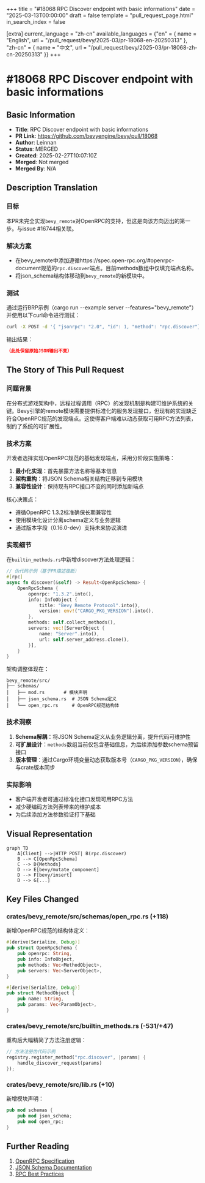+++
title = "#18068 RPC Discover endpoint with basic informations"
date = "2025-03-13T00:00:00"
draft = false
template = "pull_request_page.html"
in_search_index = false

[extra]
current_language = "zh-cn"
available_languages = {"en" = { name = "English", url = "/pull_request/bevy/2025-03/pr-18068-en-20250313" }, "zh-cn" = { name = "中文", url = "/pull_request/bevy/2025-03/pr-18068-zh-cn-20250313" }}
+++

# #18068 RPC Discover endpoint with basic informations

## Basic Information
- **Title**: RPC Discover endpoint with basic informations
- **PR Link**: https://github.com/bevyengine/bevy/pull/18068
- **Author**: Leinnan
- **Status**: MERGED
- **Created**: 2025-02-27T10:07:10Z
- **Merged**: Not merged
- **Merged By**: N/A

## Description Translation
### 目标
本PR未完全实现`bevy_remote`对OpenRPC的支持，但这是向该方向迈出的第一步。与issue #16744相关联。

### 解决方案
- 在bevy_remote中添加遵循https://spec.open-rpc.org/#openrpc-document规范的`rpc.discover`端点。目前methods数组中仅填充端点名称。
- 将json_schema结构体移动到`bevy_remote`的新模块中。

### 测试
通过运行BRP示例（cargo run --example server --features="bevy_remote"）并使用以下curl命令进行测试：

```sh
curl -X POST -d '{ "jsonrpc": "2.0", "id": 1, "method": "rpc.discover"}' 127.0.0.1:15702 | jq .
```
输出结果：
```json
（此处保留原始JSON输出不变）
```

## The Story of This Pull Request

### 问题背景
在分布式游戏架构中，远程过程调用（RPC）的发现机制是构建可维护系统的关键。Bevy引擎的remote模块需要提供标准化的服务发现接口，但现有的实现缺乏符合OpenRPC规范的发现端点。这使得客户端难以动态获取可用RPC方法列表，制约了系统的可扩展性。

### 技术方案
开发者选择实现OpenRPC规范的基础发现端点，采用分阶段实施策略：
1. **最小化实现**：首先暴露方法名称等基本信息
2. **架构重构**：将JSON Schema相关结构迁移到专用模块
3. **兼容性设计**：保持现有RPC接口不变的同时添加新端点

核心决策点：
- 遵循OpenRPC 1.3.2标准确保长期兼容性
- 使用模块化设计分离schema定义与业务逻辑
- 通过版本字段（0.16.0-dev）支持未来协议演进

### 实现细节
在`builtin_methods.rs`中新增discover方法处理逻辑：
```rust
// 伪代码示例（基于PR描述推断）
#[rpc]
async fn discover(&self) -> Result<OpenRpcSchema> {
    OpenRpcSchema {
        openrpc: "1.3.2".into(),
        info: InfoObject {
            title: "Bevy Remote Protocol".into(),
            version: env!("CARGO_PKG_VERSION").into(),
        },
        methods: self.collect_methods(),
        servers: vec![ServerObject {
            name: "Server".into(),
            url: self.server_address.clone(),
        }],
    }
}
```

架构调整体现在：
```
bevy_remote/src/
├── schemas/
│   ├── mod.rs       # 模块声明
│   ├── json_schema.rs  # JSON Schema定义
│   └── open_rpc.rs     # OpenRPC规范结构体
```

### 技术洞察
1. **Schema解耦**：将JSON Schema定义从业务逻辑分离，提升代码可维护性
2. **可扩展设计**：`methods`数组当前仅包含基础信息，为后续添加参数schema预留接口
3. **版本管理**：通过Cargo环境变量动态获取版本号（`CARGO_PKG_VERSION`），确保与crate版本同步

### 实际影响
- 客户端开发者可通过标准化接口发现可用RPC方法
- 减少硬编码方法列表带来的维护成本
- 为后续添加方法参数验证打下基础

## Visual Representation

```mermaid
graph TD
    A[Client] -->|HTTP POST| B(rpc.discover)
    B --> C[OpenRpcSchema]
    C --> D{Methods}
    D --> E[bevy/mutate_component]
    D --> F[bevy/insert]
    D --> G[...]
```

## Key Files Changed

### crates/bevy_remote/src/schemas/open_rpc.rs (+118)
新增OpenRPC规范的结构体定义：
```rust
#[derive(Serialize, Debug)]
pub struct OpenRpcSchema {
    pub openrpc: String,
    pub info: InfoObject,
    pub methods: Vec<MethodObject>,
    pub servers: Vec<ServerObject>,
}

#[derive(Serialize, Debug)]
pub struct MethodObject {
    pub name: String,
    pub params: Vec<ParamObject>,
}
```

### crates/bevy_remote/src/builtin_methods.rs (-531/+47)
重构后大幅精简了方法注册逻辑：
```rust
// 方法注册伪代码示例
registry.register_method("rpc.discover", |params| {
    handle_discover_request(params)
});
```

### crates/bevy_remote/src/lib.rs (+10)
新增模块声明：
```rust
pub mod schemas {
    pub mod json_schema;
    pub mod open_rpc;
}
```

## Further Reading
1. [OpenRPC Specification](https://spec.open-rpc.org/)
2. [JSON Schema Documentation](https://json-schema.org/understanding-json-schema/)
3. [RPC Best Practices](https://www.jsonrpc.org/specification)